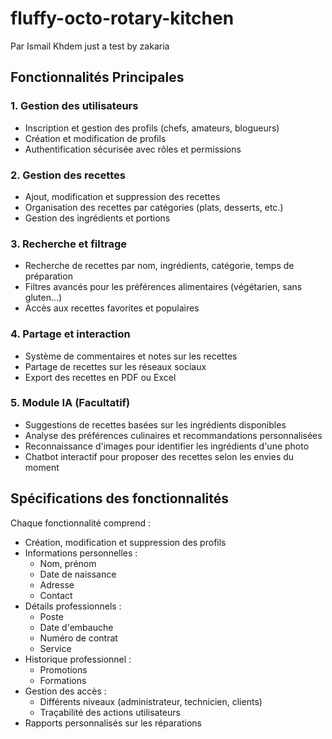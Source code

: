 # fluffy-octo-rotary-kitchen
Par Ismail Khdem
just a test by zakaria

## Fonctionnalités Principales

### 1. Gestion des utilisateurs
- Inscription et gestion des profils (chefs, amateurs, blogueurs)
- Création et modification de profils
- Authentification sécurisée avec rôles et permissions

### 2. Gestion des recettes
- Ajout, modification et suppression des recettes
- Organisation des recettes par catégories (plats, desserts, etc.)
- Gestion des ingrédients et portions

### 3. Recherche et filtrage
- Recherche de recettes par nom, ingrédients, catégorie, temps de préparation
- Filtres avancés pour les préférences alimentaires (végétarien, sans gluten...)
- Accès aux recettes favorites et populaires

### 4. Partage et interaction
- Système de commentaires et notes sur les recettes
- Partage de recettes sur les réseaux sociaux
- Export des recettes en PDF ou Excel

### 5. Module IA (Facultatif)
- Suggestions de recettes basées sur les ingrédients disponibles
- Analyse des préférences culinaires et recommandations personnalisées
- Reconnaissance d'images pour identifier les ingrédients d'une photo
- Chatbot interactif pour proposer des recettes selon les envies du moment

## Spécifications des fonctionnalités

Chaque fonctionnalité comprend :
- Création, modification et suppression des profils
- Informations personnelles :
  - Nom, prénom
  - Date de naissance
  - Adresse
  - Contact
- Détails professionnels :
  - Poste
  - Date d'embauche
  - Numéro de contrat
  - Service
- Historique professionnel :
  - Promotions
  - Formations
- Gestion des accès :
  - Différents niveaux (administrateur, technicien, clients)
  - Traçabilité des actions utilisateurs
- Rapports personnalisés sur les réparations
